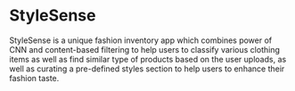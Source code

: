 # StyleSense
StyleSense is a unique fashion inventory app which combines power of CNN and content-based filtering to help users to classify various clothing items as well as find similar type of products based on the user uploads, as well as curating a pre-defined styles section to help users to enhance their fashion taste.  
